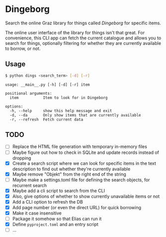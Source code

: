 # Dingeborg

Search the online Graz library for things called _Dingeborg_ for specific items.

The online user interface of the library for things isn't that great. For convenience, this CLI app can fetch the current catalogue and allows you to search for things, optionally filtering for whether they are currently available to borrow, or not.

## Usage

```bash
$ python dings <search_term> [-d] [-r]
```

```text
usage: __main__.py [-h] [-d] [-r] item

positional arguments:
  item           Item to look for in Dingeborg

options:
  -h, --help     show this help message and exit
  -d, --da       Only show items that are currently available
  -r, --refresh  Fetch current data
```

## TODO

- [ ] Replace the HTML file generation with temporary in-memory files
- [ ] Maybe figure out how to check in SQLite and update records instead of dropping
- [x] Create a search script where we can look for specific items in the text description
      to find out whether they're currently available
- [x] Maybe remove "Objekt" from the right end of the string
- [ ] Maybe make a settings.toml file for defining the search objects, for recurrent search
- [x] Maybe add a cli script to search from the CLI
- [x] Also, give options of whether to show currently unavailable items or not
- [x] Add a CLI option to refresh the DB
- [x] Add page number (or even the direct URL) for quick borrowing
- [x] Make it case insensitive
- [ ] Package it somehow so that Elias can run it
- [x] Define `pyproject.toml` and an entry script
- [ ] ...
